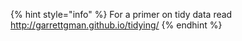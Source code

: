 {% hint style="info" %}
For a primer on tidy data read http://garrettgman.github.io/tidying/
{% endhint %}

